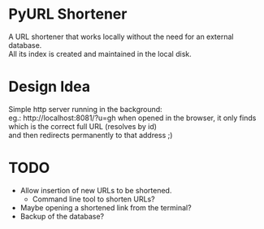 # PyURL Shortener

A URL shortener that works locally without the need for an external database.  
All its index is created and maintained in the local disk.

# Design Idea

Simple http server running in the background:  
eg.: http://localhost:8081/?u=gh when opened in the browser,
it only finds which is the correct full URL (resolves by id)  
and then redirects permanently to that address ;)

# TODO

- Allow insertion of new URLs to be shortened.
    - Command line tool to shorten URLs?
- Maybe opening a shortened link from the terminal?
- Backup of the database?
